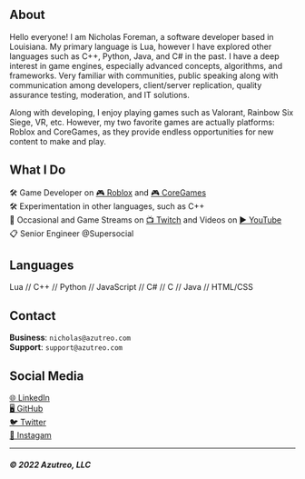 ## About
Hello everyone! I am Nicholas Foreman, a software developer based in Louisiana. My primary language is Lua, however I have explored other languages such as C++, Python, Java, and C# in the past. I have a deep interest in game engines, especially advanced concepts, algorithms, and frameworks. Very familiar with communities, public speaking along with communication among developers, client/server replication, quality assurance testing, moderation, and IT solutions.


Along with developing, I enjoy playing games such as Valorant, Rainbow Six Siege, VR, etc. However, my two favorite games are actually platforms: Roblox and CoreGames, as they provide endless opportunities for new content to make and play.


## What I Do
🛠️ Game Developer on [🎮 Roblox](https://www.roblox.com/users/9221415/profile) and [🎮 CoreGames](https://www.coregames.com/user/f9df3457225741c89209f6d484d0eba8)  
🛠️ Experimentation in other languages, such as C++  
🎥 Occasional and Game Streams on [📺 Twitch](https://twitch.tv/azutreo) and Videos on [▶️ YouTube](https://youtube.com/channel/UCBB61e0tBEiu1Qyfw3fkWng)  
📋 Senior Engineer @Supersocial

## Languages
Lua // C++ // Python // JavaScript // C# // C // Java // HTML/CSS

## Contact

**Business**: `nicholas@azutreo.com`  
**Support**: `support@azutreo.com`

## Social Media
[🌐 LinkedIn](https://linkedin.com/in/nicholas-foreman)  
[🖥️ GitHub](https://github.com/azutreo)  
[🐦 Twitter](https://twitter.com/azutreo)  
[📱 Instagam](https://instagram.com/azutreo/)

---

##### © 2022 Azutreo, LLC
